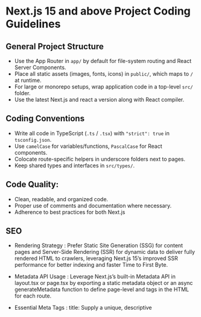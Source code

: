 # Next.js 15 and above Project Coding Guidelines

## General Project Structure
- Use the App Router in `app/` by default for file-system routing and React Server Components.
- Place all static assets (images, fonts, icons) in `public/`, which maps to `/` at runtime.
- For large or monorepo setups, wrap application code in a top-level `src/` folder.
- Use the latest Next.js and react a version along with React compiler.

## Coding Conventions
- Write all code in TypeScript (`.ts` / `.tsx`) with `"strict": true` in `tsconfig.json`.
- Use `camelCase` for variables/functions, `PascalCase` for React components.
- Colocate route-specific helpers in underscore folders next to pages.
- Keep shared types and interfaces in `src/types/`.

## Code Quality:
- Clean, readable, and organized code.
- Proper use of comments and documentation where necessary.
- Adherence to best practices for both Next.js

## SEO
- Rendering Strategy
: Prefer Static Site Generation (SSG) for content pages and Server-Side Rendering (SSR) for dynamic data to deliver 
fully rendered HTML to crawlers, leveraging Next.js 15’s improved SSR performance for better indexing and faster Time 
to First Byte.

- Metadata API Usage
: Leverage Next.js’s built-in Metadata API in layout.tsx or page.tsx by exporting a static metadata object or an async 
generateMetadata function to define page-level <meta> and <link> tags in the HTML <head> for each route.

- Essential Meta Tags
: title: Supply a unique, descriptive <title> via metadata.title to influence title links shown in Google Search 
results.

: description: Use metadata.description for a concise summary (≈155–160 characters) to improve click-through rates.

: keywords: Optionally include relevant terms via metadata.keywords.

: robots: Control indexing per page with metadata.robots (e.g. { index: true, follow: true } or noindex) to manage which 
pages appear in search

- Open Graph & Twitter Cards
: Define social sharing data using metadata.openGraph and metadata.twitter, setting properties like og:title,
og:description, og:image, twitter:card, and twitter:image to optimize how links preview on platforms like Facebook and
X(Twitter)

- Performance Hints
: Improve load times and preconnect key domains using metadata.dnsPrefetch and metadata.preconnect arrays to hint 
resource fetching early.

- Sitemap & robots.txt
: Generate and serve a sitemap.xml and robots.txt at site root to communicate crawl priorities and indexation rules
to all search engines.

- Image SEO
  : Ensure every image includes meaningful alt text via metadata.openGraph.images[].alt or inline alt attributes to
  improve accessibility and image search ranking

- Validation & Testing
: Regularly audit site with Lighthouse’s SEO audit in Chrome DevTools and Google’s Rich Results Test to verify that all 
meta-tags, structured data, and link hints are recognized correctly.
